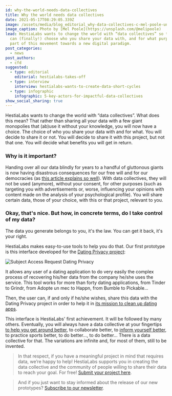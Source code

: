```yaml
---
id: why-the-world-needs-data-collectives
title: Why the world needs data collectives
date: 2021-05-17T08:29:05.339Z
image: /assets/media/blog_editorial_why-data-collectives-c-mel-poole-unsplash-c.jpeg
image_caption: Photo by [Mel Poole](https://unsplash.com/@melipoole)
lead: HestiaLabs wants to change the world with “data collectives” so that you
  can (finally!) choose who you share your data with, and for what purpose. Be a
  part of this movement towards a new digital paradigm.
post_categories:
  - news
post_authors:
  - cfd
suggested:
  - type: editorial
    editorial: hestialabs-takes-off
  - type: interview
    interview: hestialabs-wants-to-create-data-short-cycles
  - type: infographic
    infographic: 5-key-actors-for-impactful-data-collectives
show_social_sharing: true
---
```

HestiaLabs wants to change the world with “data collectives”. What does this mean? That rather than sharing all your data with a few giant monopolies that (ab)use it without your knowledge, you will now have a choice. The choice of who you share your data with and for what. You will decide to share it or not. You will decide to share it with this project, but not that one. You will decide what benefits you will get in return. 

### Why is it important?

Handing over all our data blindly for years to a handful of gluttonous giants is now having disastrous consequences for our free will and for our democracies (as [this article explains so well](https://www.theguardian.com/uk-news/2019/jul/20/the-great-hack-cambridge-analytica-scandal-facebook-netflix)). With data collectives, they will not be used (anymore), without your consent, for other purposes (such as targeting you with advertisements or, worse, influencing your opinions with content made on the analysis of your psychological profile). You will share certain data, those of your choice, with this or that project, relevant to you.

### Okay, that's nice. But how, in concrete terms, do I take control of my data?

The data you generate belongs to you, it's the law. You can get it back, it's your right. 

HestiaLabs makes easy-to-use tools to help you do that. Our first prototype is this interface developed for the [Dating Privacy project](https://dating-privacy.hestialabs.org/en/act/sar/):

![](/assets/media/sar-dating-privacy.png "Subject Access Request Dating Privacy")

It allows any user of a dating application to do very easily the complex process of recovering his/her data from the company he/she uses the service. This tool works for more than forty dating applications, from Tinder to Grindr, from Adopte un mec to Happn, from Bumble to Pickable...

Then, the user can, if and only if he/she wishes, share this data with the Dating Privacy project in order to help it in [its mission to clean up dating apps](https://dating-privacy.hestialabs.org/en/mission/).

This interface is HestiaLabs' first achievement. It will be followed by many others. Eventually, you will always have a data collective at your fingertips [to help you get around better](/en/projects#mobility), to collaborate better, to [inform yourself better](/en/projects#disinformation), to practice sports better, to do better..., to do better... There is a data collective for that. The variations are infinite and, for most of them, still to be invented.

> In that respect, if you have a meaningful project in mind that requires data, we’re happy to help! HestiaLabs supports you in creating the data collective and the community of people willing to share their data to reach your goal. For free! [Submit your project here](/en/contact/projects).



> And if you just want to stay informed about the release of our new prototypes? [Subscribe to our newsletter](/en/#newsletter).

